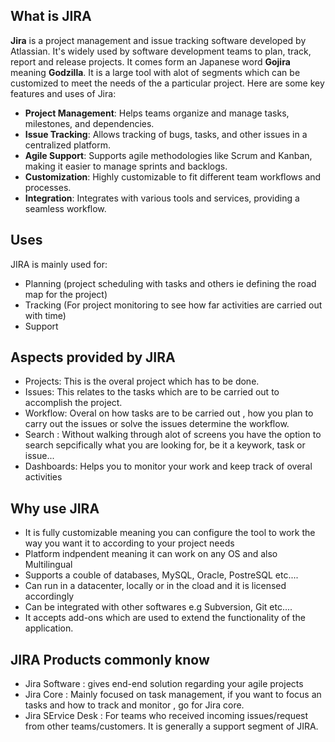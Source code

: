 ## What is JIRA

**Jira** is a project management and issue tracking software developed by Atlassian. It's widely used by software development teams to plan, track, report and release projects. It comes form an Japanese word **Gojira** meaning **Godzilla**. It is a large tool with alot of segments which can be customized to meet the needs of the a particular project. Here are some key features and uses of Jira:

- **Project Management**: Helps teams organize and manage tasks, milestones, and dependencies.
- **Issue Tracking**: Allows tracking of bugs, tasks, and other issues in a centralized platform.
- **Agile Support**: Supports agile methodologies like Scrum and Kanban, making it easier to manage sprints and backlogs.
- **Customization**: Highly customizable to fit different team workflows and processes.
- **Integration**: Integrates with various tools and services, providing a seamless workflow.

## Uses
JIRA is mainly used for:
- Planning (project scheduling with tasks and others ie defining the road map for the project)
- Tracking  (For project monitoring to see how far activities are carried out with time)
- Support

## Aspects provided by JIRA
- Projects: This is the overal project which has to be done.
- Issues: This relates to the tasks which are to be carried out to accomplish the project.
- Workflow: Overal on how tasks are to be carried out , how you plan to carry out the issues or solve the issues determine the workflow.
- Search : Without walking through alot of screens you have the option to search sepcifically what you are looking for, be it a keywork, task or issue...
- Dashboards: Helps you to monitor your work and keep track of overal activities

## Why use JIRA
- It is fully customizable meaning you can configure the tool to work the way you want it to according to your project needs
- Platform indpendent meaning it can work on any OS and also Multilingual
- Supports a couble of  databases, MySQL, Oracle, PostreSQL etc....
- Can run in a datacenter, locally or in the cload and it is licensed accordingly
- Can be integrated with other softwares e.g Subversion, Git etc....
- It accepts add-ons which are used to extend the functionality of the application.

## JIRA Products commonly know
- Jira Software : gives end-end solution regarding your agile projects
- Jira Core : Mainly focused on task management, if you want to focus an tasks and how to track and monitor , go for Jira core.
- Jira SErvice Desk : For teams who received incoming issues/request from other teams/customers. It is generally a support segment of JIRA.